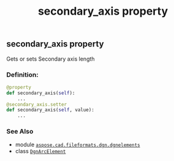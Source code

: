﻿---
title: secondary_axis property
second_title: Aspose.CAD for Python via .NET API References
description: 
type: docs
weight: 100
url: /aspose.cad.fileformats.dgn.dgnelements/dgnarcelement/secondary_axis/
is_root: false
---

## secondary_axis property


Gets or sets Secondary axis length
### Definition:
```python
@property
def secondary_axis(self):
    ...
@secondary_axis.setter
def secondary_axis(self, value):
    ...
```

### See Also
* module [`aspose.cad.fileformats.dgn.dgnelements`](../../)
* class [`DgnArcElement`](/cad/python-net/aspose.cad.fileformats.dgn.dgnelements/dgnarcelement)

